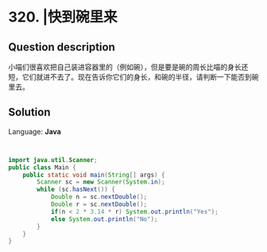 # 320. |快到碗里来

## Question description


小喵们很喜欢把自己装进容器里的（例如碗），但是要是碗的周长比喵的身长还短，它们就进不去了。现在告诉你它们的身长，和碗的半径，请判断一下能否到碗里去。


## Solution

Language: **Java**

```Java


import java.util.Scanner;
public class Main {
    public static void main(String[] args) {
        Scanner sc = new Scanner(System.in);
        while (sc.hasNext()) {
            Double n = sc.nextDouble();
            Double r = sc.nextDouble();
            if(n < 2 * 3.14 * r) System.out.println("Yes");
            else System.out.println("No");
        }
    }
}
```


